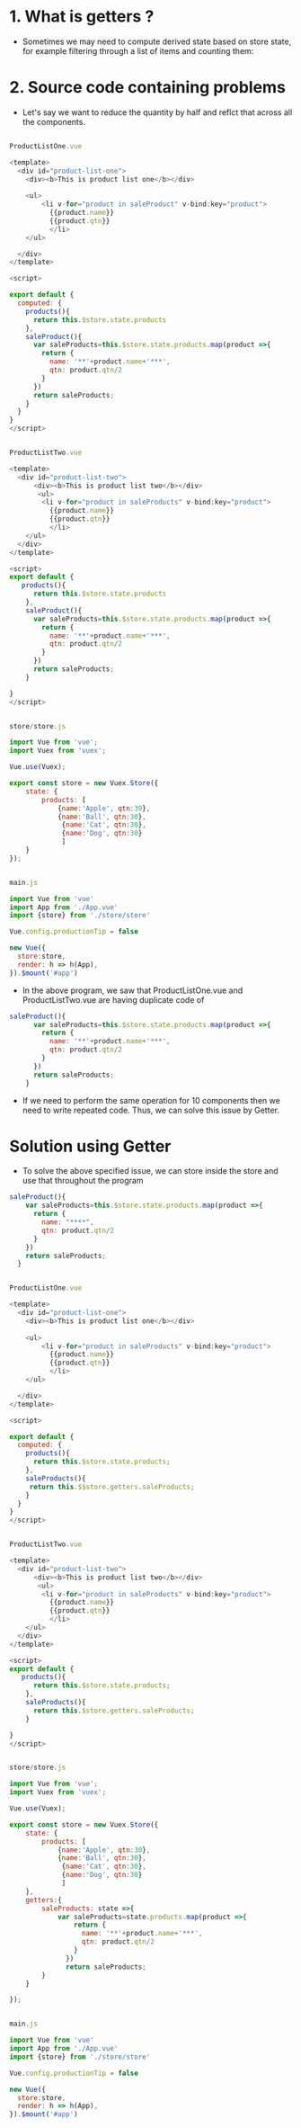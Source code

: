 # 1. What is getters ? #
- Sometimes we may need to compute derived state based on store state, for example filtering through a list of items and counting them:

# 2. Source code containing problems #
- Let's say we want to reduce the quantity by half and reflct that across all the components.
```js

ProductListOne.vue

<template>
  <div id="product-list-one">
    <div><b>This is product list one</b></div>
    
    <ul>
        <li v-for="product in saleProduct" v-bind:key="product"> 
          {{product.name}}
          {{product.qtn}}
          </li>
    </ul>

  </div>
</template>

<script>

export default {
  computed: {
    products(){
      return this.$store.state.products
    },
    saleProduct(){
      var saleProducts=this.$store.state.products.map(product =>{
        return {
          name: '**'+product.name+'***',
          qtn: product.qtn/2
        }
      })
      return saleProducts;
    }
  }
}
</script>
```

```js

ProductListTwo.vue

<template>
  <div id="product-list-two">
      <div><b>This is product list two</b></div>
       <ul>
        <li v-for="product in saleProducts" v-bind:key="product"> 
          {{product.name}}
          {{product.qtn}}
          </li>
    </ul>
  </div>
</template>

<script>
export default {
   products(){
      return this.$store.state.products
    },
    saleProduct(){
      var saleProducts=this.$store.state.products.map(product =>{
        return {
          name: '**'+product.name+'***',
          qtn: product.qtn/2
        }
      })
      return saleProducts;
    }

}
</script>
```

```js

store/store.js

import Vue from 'vue';
import Vuex from 'vuex';

Vue.use(Vuex);

export const store = new Vuex.Store({
    state: {
        products: [
            {name:'Apple', qtn:30},
            {name:'Ball', qtn:30},
             {name:'Cat', qtn:30},
             {name:'Dog', qtn:30}
             ]
    }
});
```

```js

main.js

import Vue from 'vue'
import App from './App.vue'
import {store} from './store/store'

Vue.config.productionTip = false

new Vue({
  store:store,
  render: h => h(App),
}).$mount('#app')
```

- In the above program, we saw that ProductListOne.vue and ProductListTwo.vue are having duplicate code of
```js
saleProduct(){
      var saleProducts=this.$store.state.products.map(product =>{
        return {
          name: '**'+product.name+'***',
          qtn: product.qtn/2
        }
      })
      return saleProducts;
    }
  ```

  - If we need to perform the same operation for 10 components then we need to write repeated code. Thus, we can solve this issue by Getter.

  # Solution using Getter #
  - To solve the above specified issue, we can store inside the store and use that throughout the program
  
  ```js
saleProduct(){
      var saleProducts=this.$store.state.products.map(product =>{
        return {
          name: "****",
          qtn: product.qtn/2
        }
      })
      return saleProducts;
    }
  ```

```js

ProductListOne.vue 

<template>
  <div id="product-list-one">
    <div><b>This is product list one</b></div>
    
    <ul>
        <li v-for="product in saleProducts" v-bind:key="product"> 
          {{product.name}}
          {{product.qtn}}
          </li>
    </ul>

  </div>
</template>

<script>

export default {
  computed: {
    products(){
      return this.$store.state.products;
    },
    saleProducts(){
     return this.$$store.getters.saleProducts;
    }
  }
}
</script>
```

```js

ProductListTwo.vue

<template>
  <div id="product-list-two">
      <div><b>This is product list two</b></div>
       <ul>
        <li v-for="product in saleProducts" v-bind:key="product"> 
          {{product.name}}
          {{product.qtn}}
          </li>
    </ul>
  </div>
</template>

<script>
export default {
   products(){
      return this.$store.state.products;
    },
    saleProducts(){
      return this.$store.getters.saleProducts;
    }

}
</script>
```

```js

store/store.js

import Vue from 'vue';
import Vuex from 'vuex';

Vue.use(Vuex);

export const store = new Vuex.Store({
    state: {
        products: [
            {name:'Apple', qtn:30},
            {name:'Ball', qtn:30},
             {name:'Cat', qtn:30},
             {name:'Dog', qtn:30}
             ]
    },
    getters:{
        saleProducts: state =>{
            var saleProducts=state.products.map(product =>{
                return {
                  name: '**'+product.name+'***',
                  qtn: product.qtn/2
                }
              })
              return saleProducts;
        }
    }

});
```

```js

main.js 

import Vue from 'vue'
import App from './App.vue'
import {store} from './store/store'

Vue.config.productionTip = false

new Vue({
  store:store,
  render: h => h(App),
}).$mount('#app')
```


